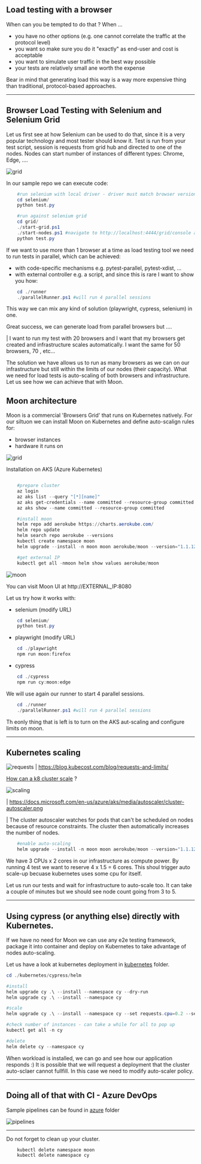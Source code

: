 
## Load testing with a browser

When can you be tempted to do that ? When ...

- you have no other options (e.g. one cannot correlate the traffic at the protocol level)
- you want so make sure you do it "exactly" as end-user and cost is acceptable
- you want to simulate user traffic in the best way possible
- your tests are relatively small ane worth the expense

Bear in mind that generating load this way is a way more expensive thing than traditional, protocol-based approaches.

***

## Browser Load Testing with Selenium and Selenium Grid

Let us first see at how Selenium can be used to do that, since it is a very popular technology and most tester should know it. Test is run from your test script, session is requests from grid hub and directed to one of the nodes. Nodes can start number of instances of different types: Chrome, Edge, ....

![grid](img/grid.drawio.png)

In our sample repo we can execute code:

```powershell
    #run selenium with local driver - driver must match browser version
    cd selenium/
    python test.py

    #run against selenium grid
    cd grid/
    ./start-grid.ps1
    ./start-nodes.ps1 #navigate to http://localhost:4444/grid/console and read IP
    python test.py
```

If we want to use more than 1 browser at a time as load testing tool we need to run tests in parallel, which can be achieved:

- with code-specific mechanisms e.g. pytest-parallel, pytest-xdist, ... 
- with external controller e.g. a script, and since this is rare I want to show you how:

```powershell
    cd ./runner
    ./parallelRunner.ps1 #will run 4 parallel sessions

```
This way we can mix any kind of solution (playwright, cypress, selenium) in one. 

Great success, we can generate load from parallel browsers but ....

| I want to run my test with 20 browsers and I want that my browsers get created and infrastructure scales automatically. I want the same for 50 browsers, 70 , etc...


The solution we have allows us to run as many browsers as we can on our infrastructure but still within the limits of our nodes (their capacity). What we need for load tests is auto-scaling of both browsers and infrastructure. Let us see how we can achieve that with Moon.


## Moon architecture

Moon is a commercial 'Browsers Grid' that runs on Kubernetes natively. For our siltuon we can install Moon on Kubernetes and define auto-scalign rules for:

- browser instances
- hardware it runs on

![grid](img/moon.drawio.png)

Installation on AKS (Azure Kubernetes)

```powershell

    #prepare cluster
    az login
    az aks list --query "[*][name]"
    az aks get-credentials --name committed --resource-group committed 
    az aks show --name committed --resource-group committed

    #install moon
    helm repo add aerokube https://charts.aerokube.com/ 
    helm repo update 
    helm search repo aerokube --versions 
    kubectl create namespace moon
    helm upgrade --install -n moon moon aerokube/moon --version="1.1.12"

    #get external IP
    kubectl get all -nmoon helm show values aerokube/moon

```

![moon](img/moon.png)


You can visit Moon UI at http://EXTERNAL_IP:8080

Let us try how it works with:
- selenium (modify URL)
```powershell
    cd selenium/
    python test.py
```
- playwright (modify URL)
```powershell
    cd ./playwright
    npm run moon:firefox
```
- cypress
```powershell
    cd ./cypress
    npm run cy:moon:edge
```

We will use again our runner to start 4 parallel sessions.

```powershell
    cd ./runner
    ./parallelRunner.ps1 #will run 4 parallel sessions
```

Th eonly thing that is left is to turn on the AKS aut-scaling and configure limits on moon.

***
## Kubernetes scaling

![requests](https://blog.kubecost.com/assets/images/k8s-recs-ands-limits.png)
| https://blog.kubecost.com/blog/requests-and-limits/

[How can a k8 cluster scale](https://docs.microsoft.com/en-us/azure/aks/cluster-autoscaler) ?

![scaling](https://docs.microsoft.com/en-us/azure/aks/media/autoscaler/cluster-autoscaler.png)

| https://docs.microsoft.com/en-us/azure/aks/media/autoscaler/cluster-autoscaler.png

| The cluster autoscaler watches for pods that can't be scheduled on nodes because of resource constraints. The cluster then automatically increases the number of nodes.


```powershell
    #enable auto-scaling 
    helm upgrade --install -n moon moon aerokube/moon --version="1.1.12" --set moon.browser.resources.cpu.requests=1.5 --set moon.browser.resources.cpu.limits=3
```
We have 3 CPUs x 2 cores in our infrastructure as compute power. By running 4 test we want to reserve 4 x 1.5 = 6 cores. This shoul trigger auto scale-up becuase kubernetes uses some cpu for itself.

Let us run our tests and wait for infrastructure to auto-scale too. It can take a couple of minutes but we should see node count going from 3 to 5.


*** 

## Using cypress (or anything else) directly with Kubernetes.

If we have no need for Moon we can use any e2e testing framework, package it into container and deploy on Kubernetes to take advantage of nodes auto-scaling.

Let us have a look at kubernetes deployment in [kubernetes](../kubernetes) folder.

```powershell
cd ./kubernetes/cypress/helm

#install
helm upgrade cy .\ --install --namespace cy --dry-run
helm upgrade cy .\ --install --namespace cy

#scale
helm upgrade cy .\ --install --namespace cy --set requests.cpu=0.2 --set replicas=45 --debug

#check number of instances - can take a while for all to pop up
kubectl get all -n cy

#delete
helm delete cy --namespace cy
```

When workload is installed, we can go and see how our application responds :)
It is possible that we will request a deployment that the cluster auto-sclaer cannot fullfill. In this case we need to modify auto-scaler policy.

***

## Doing all of that with CI - Azure DevOps

Sample pipelines can be found in [azure](./azure) folder

![pipelines](img/pipeline.png)

***

Do not forget to clean up your cluster.

```powershell
    kubectl delete namespace moon
    kubectl delete namespace cy
```
